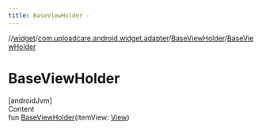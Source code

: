 ```yaml
---
title: BaseViewHolder -
---
```

//[widget](../../index.md)/[com.uploadcare.android.widget.adapter](../index.md)/[BaseViewHolder](index.md)/[BaseViewHolder](-base-view-holder.md)



# BaseViewHolder  
[androidJvm]  
Content  
fun [BaseViewHolder](-base-view-holder.md)(itemView: [View](https://developer.android.com/reference/kotlin/android/view/View.html))  



